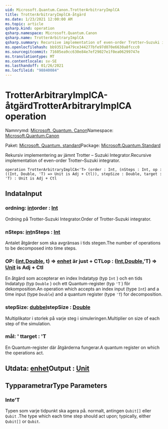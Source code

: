 ```yaml
---
uid: Microsoft.Quantum.Canon.TrotterArbitraryImplCA
title: TrotterArbitraryImplCA-åtgärd
ms.date: 1/23/2021 12:00:00 AM
ms.topic: article
qsharp.kind: operation
qsharp.namespace: Microsoft.Quantum.Canon
qsharp.name: TrotterArbitraryImplCA
qsharp.summary: Recursive implementation of even-order Trotter–Suzuki integrator.
ms.openlocfilehash: bb93517a479ce344277bfe97d070e6630a8fccc0
ms.sourcegitcommit: 71605ea9cc630e84e7ef29027e1f0ea06299747e
ms.translationtype: MT
ms.contentlocale: sv-SE
ms.lasthandoff: 01/26/2021
ms.locfileid: "98840084"
---
```

# <a name="trotterarbitraryimplca-operation"></a><span data-ttu-id="320e0-102">TrotterArbitraryImplCA-åtgärd</span><span class="sxs-lookup"><span data-stu-id="320e0-102">TrotterArbitraryImplCA operation</span></span>

<span data-ttu-id="320e0-103">Namnrymd: [Microsoft. Quantum. Canon](xref:Microsoft.Quantum.Canon)</span><span class="sxs-lookup"><span data-stu-id="320e0-103">Namespace: [Microsoft.Quantum.Canon](xref:Microsoft.Quantum.Canon)</span></span>

<span data-ttu-id="320e0-104">Paket: [Microsoft. Quantum. standard](https://nuget.org/packages/Microsoft.Quantum.Standard)</span><span class="sxs-lookup"><span data-stu-id="320e0-104">Package: [Microsoft.Quantum.Standard](https://nuget.org/packages/Microsoft.Quantum.Standard)</span></span>


<span data-ttu-id="320e0-105">Rekursiv implementering av jämnt Trotter – Suzuki Integrator.</span><span class="sxs-lookup"><span data-stu-id="320e0-105">Recursive implementation of even-order Trotter–Suzuki integrator.</span></span>

```qsharp
operation TrotterArbitraryImplCA<'T> (order : Int, (nSteps : Int, op : ((Int, Double, 'T) => Unit is Adj + Ctl)), stepSize : Double, target : 'T) : Unit is Adj + Ctl
```


## <a name="input"></a><span data-ttu-id="320e0-106">Indata</span><span class="sxs-lookup"><span data-stu-id="320e0-106">Input</span></span>

### <a name="order--int"></a><span data-ttu-id="320e0-107">ordning: [int](xref:microsoft.quantum.lang-ref.int)</span><span class="sxs-lookup"><span data-stu-id="320e0-107">order : [Int](xref:microsoft.quantum.lang-ref.int)</span></span>

<span data-ttu-id="320e0-108">Ordning på Trotter-Suzuki Integrator.</span><span class="sxs-lookup"><span data-stu-id="320e0-108">Order of Trotter-Suzuki integrator.</span></span>


### <a name="nsteps--int"></a><span data-ttu-id="320e0-109">nSteps: [int](xref:microsoft.quantum.lang-ref.int)</span><span class="sxs-lookup"><span data-stu-id="320e0-109">nSteps : [Int](xref:microsoft.quantum.lang-ref.int)</span></span>

<span data-ttu-id="320e0-110">Antalet åtgärder som ska avgränsas i tids stegen.</span><span class="sxs-lookup"><span data-stu-id="320e0-110">The number of operations to be decomposed into time steps.</span></span>


### <a name="op--intdoublet--unit--is-adj--ctl"></a><span data-ttu-id="320e0-111">OP: ([int](xref:microsoft.quantum.lang-ref.int),[Double](xref:microsoft.quantum.lang-ref.double), t) => [enhet](xref:microsoft.quantum.lang-ref.unit)  är just + CTL</span><span class="sxs-lookup"><span data-stu-id="320e0-111">op : ([Int](xref:microsoft.quantum.lang-ref.int),[Double](xref:microsoft.quantum.lang-ref.double),'T) => [Unit](xref:microsoft.quantum.lang-ref.unit)  is Adj + Ctl</span></span>

<span data-ttu-id="320e0-112">En åtgärd som accepterar en index Indatatyp (typ `Int` ) och en tids Indatatyp (typ `Double` ) och ett Quantum-register (typ `'T` ) för dekomposition.</span><span class="sxs-lookup"><span data-stu-id="320e0-112">An operation which accepts an index input (type `Int`) and a time input (type `Double`) and a quantum register (type `'T`) for decomposition.</span></span>


### <a name="stepsize--double"></a><span data-ttu-id="320e0-113">stepSize: [dubbel](xref:microsoft.quantum.lang-ref.double)</span><span class="sxs-lookup"><span data-stu-id="320e0-113">stepSize : [Double](xref:microsoft.quantum.lang-ref.double)</span></span>

<span data-ttu-id="320e0-114">Multiplikator i storlek på varje steg i simuleringen.</span><span class="sxs-lookup"><span data-stu-id="320e0-114">Multiplier on size of each step of the simulation.</span></span>


### <a name="target--t"></a><span data-ttu-id="320e0-115">mål: ' t</span><span class="sxs-lookup"><span data-stu-id="320e0-115">target : 'T</span></span>

<span data-ttu-id="320e0-116">En Quantum-register där åtgärderna fungerar.</span><span class="sxs-lookup"><span data-stu-id="320e0-116">A quantum register on which the operations act.</span></span>



## <a name="output--unit"></a><span data-ttu-id="320e0-117">Utdata: [enhet](xref:microsoft.quantum.lang-ref.unit)</span><span class="sxs-lookup"><span data-stu-id="320e0-117">Output : [Unit](xref:microsoft.quantum.lang-ref.unit)</span></span>



## <a name="type-parameters"></a><span data-ttu-id="320e0-118">Typparametrar</span><span class="sxs-lookup"><span data-stu-id="320e0-118">Type Parameters</span></span>

### <a name="t"></a><span data-ttu-id="320e0-119">Inte</span><span class="sxs-lookup"><span data-stu-id="320e0-119">'T</span></span>

<span data-ttu-id="320e0-120">Typen som varje tidpunkt ska agera på. normalt, antingen `Qubit[]` eller `Qubit` .</span><span class="sxs-lookup"><span data-stu-id="320e0-120">The type which each time step should act upon; typically, either `Qubit[]` or `Qubit`.</span></span>